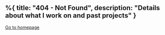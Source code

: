 %{
  title: "404 - Not Found",
  description: "Details about what I work on and past projects"
}
---

[Go to homepage](/)
